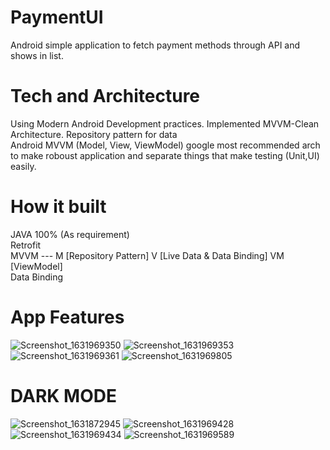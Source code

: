 # PaymentUI 
Android simple application to fetch payment methods through API and shows in list.  

# Tech and Architecture 
Using Modern Android Development practices. Implemented MVVM-Clean Architecture. Repository pattern for data  
Android MVVM (Model, View, ViewModel) google most recommended arch to make roboust application and separate things that make testing (Unit,UI) easily.

# How it built
JAVA 100% (As requirement)  
Retrofit  
MVVM --- M [Repository Pattern] V [Live Data & Data Binding] VM [ViewModel]  
Data Binding  

# App Features

![Screenshot_1631969350](https://user-images.githubusercontent.com/16830594/133892365-e972c9b3-65a8-4844-9522-f504041a52ba.png)
![Screenshot_1631969353](https://user-images.githubusercontent.com/16830594/133892367-a9d14924-4d45-4999-a91f-7b8281c44cf3.png)
![Screenshot_1631969361](https://user-images.githubusercontent.com/16830594/133892369-bf31cc3a-73a4-4afd-ba99-e3594ac67545.png)
![Screenshot_1631969805](https://user-images.githubusercontent.com/16830594/133892363-00e94250-b0bc-4d79-87f6-fa6d037f5662.png)

# DARK MODE
![Screenshot_1631872945](https://user-images.githubusercontent.com/16830594/133892437-be06df3c-8429-4f50-ab56-7e68916f7462.png)
![Screenshot_1631969428](https://user-images.githubusercontent.com/16830594/133892438-92c17965-971a-4120-a9a8-1853ca06adb3.png)
![Screenshot_1631969434](https://user-images.githubusercontent.com/16830594/133892440-592683c1-4374-4c95-8273-5b027a405acd.png)
![Screenshot_1631969589](https://user-images.githubusercontent.com/16830594/133892443-87909cfb-429b-4350-b5a3-3a3edfc094a2.png)



